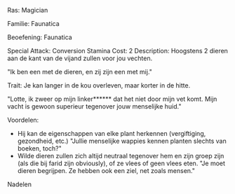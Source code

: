 Ras: Magician

Familie: Faunatica

Beoefening: Faunatica

Special Attack: Conversion
	Stamina Cost: 2
	Description: Hoogstens 2 dieren aan de kant van de vijand zullen voor jou vechten.

"Ik ben een met de dieren, en zij zijn een met mij."

Trait: Je kan langer in de kou overleven, maar korter in de hitte.

"Lotte, ik zweer op mijn linker****** dat het niet door mijn vet komt. Mijn vacht is gewoon superieur tegenover jouw menselijke huid."

Voordelen:

- Hij kan de eigenschappen van elke plant herkennen (vergiftiging, gezondheid, etc.)
	"Jullie menselijke wappies kennen planten slechts van boeken, toch?"
- Wilde dieren zullen zich altijd neutraal tegenover hem en zijn groep zijn (als die bij farid zijn obviously), of ze vlees of geen vlees eten.
	"Je moet dieren begrijpen. Ze hebben ook een ziel, net zoals mensen."

Nadelen


